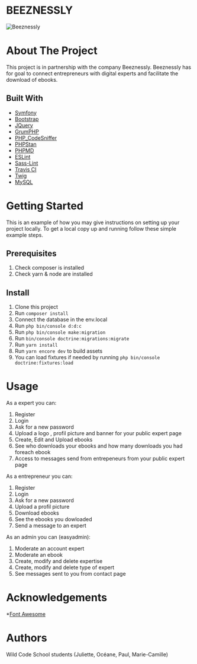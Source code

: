 # BEEZNESSLY
![Beeznessly](https://i.postimg.cc/VNbWDnn2/Capture-d-e-cran-2021-01-28-a-11-41-17.png)

# About The Project

This project is in partnership with the company Beeznessly. Beeznessly has for goal to connect entrepreneurs with digital experts and facilitate the download of ebooks.

## Built With

* [Symfony](https://github.com/symfony/symfony)
* [Bootstrap](https://getbootstrap.com/)
* [JQuery](https://jquery.com/)
* [GrumPHP](https://github.com/phpro/grumphp)
* [PHP_CodeSniffer](https://github.com/squizlabs/PHP_CodeSniffer)
* [PHPStan](https://github.com/phpstan/phpstan)
* [PHPMD](https://phpmd.org/)
* [ESLint](https://eslint.org/)
* [Sass-Lint](https://github.com/sasstools/sass-lint)
* [Travis CI](https://github.com/marketplace/travis-ci)
* [Twig](https://github.com/twigphp/Twig)
* [MySQL](https://www.mysql.com/fr/)

# Getting Started

This is an example of how you may give instructions on setting up your project locally. To get a local copy up and running follow these simple example steps.

## Prerequisites

1. Check composer is installed
2. Check yarn & node are installed

## Install

1. Clone this project
2. Run ```composer install```
3. Connect the database in the env.local
4. Run ```php bin/console d:d:c```
5. Run ```php bin/console make:migration```
6. Run ```bin/console doctrine:migrations:migrate```
7. Run ```yarn install```
8. Run ```yarn encore dev``` to build assets
9. You can load fixtures if needed by running ```php bin/console doctrine:fixtures:load```

# Usage

  As a expert you can:
1. Register
2. Login
3. Ask for a new password
4. Upload a logo , profil picture and banner for your public expert page
5. Create, Edit and Upload ebooks
6. See who downloads your ebooks and how many downloads you had foreach ebook
7. Access to messages send from entrepeneurs from your public expert page

  As a entrepreneur you can:
1. Register
2. Login
3. Ask for a new password
4. Upload a profil picture
5. Download ebooks
6. See the ebooks you dowloaded
7. Send a message to an expert

  As an admin you can (easyadmin):
1. Moderate an account expert
2. Moderate an ebook
3. Create, modify and delete expertise
4. Create, modify and delete type of expert
5. See messages sent to you from contact page

# Acknowledgements

*[Font Awesome](https://fontawesome.com/)

# Authors

Wild Code School students (Juliette, Océane, Paul, Marie-Camille)
